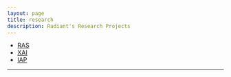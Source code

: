 ```yaml
---
layout: page
title: research
description: Radiant's Research Projects 
---
```


<div class="navbar">
    <div class="navbar-inner">
        <ul class="nav">
            <li><a href="#" style="text-decoration: underline;">RAS</a></li>
            <li><a href="https://radiant-systems-lab.github.io/research_xai.html">XAI</a></li>
            <li><a href="https://radiant-systems-lab.github.io/research_iap.html">IAP</a></li>
        </ul>
    </div>
</div>

<!-- <div>
    <ul class="ResearchSubTab">
    {% assign researches = site.data.reasearch_ras | sort: 'date' | reverse %}
    {% for r in researches %}
      <li>
       <span><b>{{ r.date | date: "%B %-d, %Y" }}</b></span>: {{ r.description | markdownify }}
      </li>
    {% endfor %}
    </ul>
</div> -->

---
